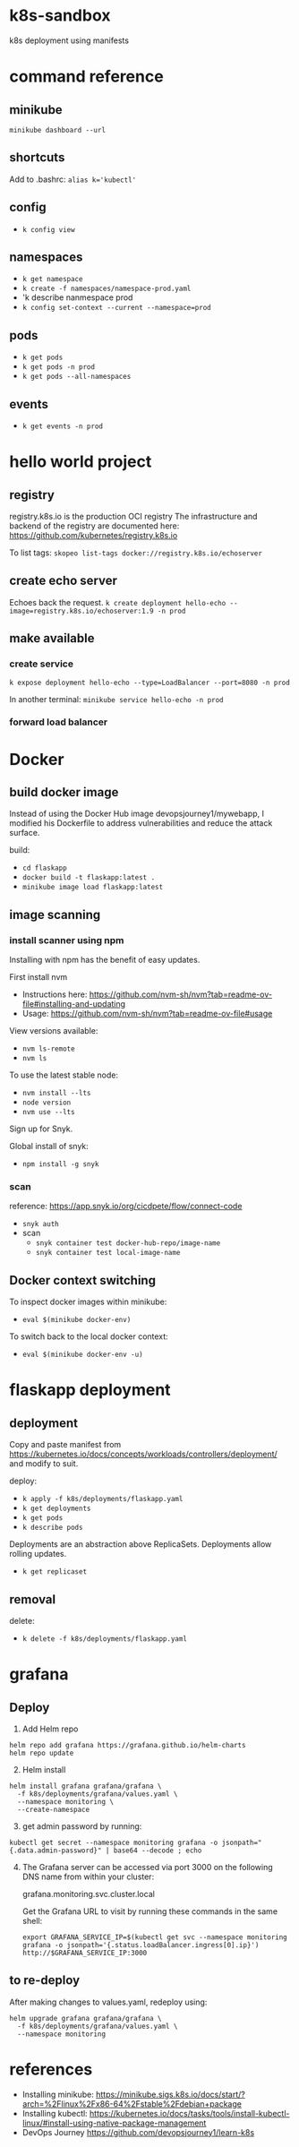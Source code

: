 # k8s-sandbox
k8s deployment using manifests

# command reference

## minikube
`minikube dashboard --url`

## shortcuts
Add to .bashrc: `alias k='kubectl'`

## config
- `k config view`

## namespaces
- `k get namespace`
- `k create -f namespaces/namespace-prod.yaml`
- 'k describe nanmespace prod
- `k config set-context --current --namespace=prod`

## pods
- `k get pods`
- `k get pods -n prod`
- `k get pods --all-namespaces`

## events
- `k get events -n prod`

# hello world project
## registry
registry.k8s.io is the production OCI registry 
The infrastructure and backend of the registry are documented here: https://github.com/kubernetes/registry.k8s.io

To list tags:
`skopeo list-tags docker://registry.k8s.io/echoserver`

## create echo server
Echoes back the request.
`k create deployment hello-echo --image=registry.k8s.io/echoserver:1.9 -n prod`

## make available
### create service
`k expose deployment hello-echo --type=LoadBalancer --port=8080 -n prod`

In another terminal:
`minikube service hello-echo -n prod`

### forward load balancer

# Docker
## build docker image
Instead of using the Docker Hub image devopsjourney1/mywebapp, I modified his Dockerfile to address vulnerabilities and reduce the attack surface.

build:
- `cd flaskapp`
- `docker build -t flaskapp:latest .`
- `minikube image load flaskapp:latest`

## image scanning
### install scanner using npm
Installing with npm has the benefit of easy updates.

First install nvm
- Instructions here: https://github.com/nvm-sh/nvm?tab=readme-ov-file#installing-and-updating
- Usage: https://github.com/nvm-sh/nvm?tab=readme-ov-file#usage

View versions available:
- `nvm ls-remote`
- `nvm ls`

To use the latest stable node:
- `nvm install --lts`
- `node version`
- `nvm use --lts`

Sign up for Snyk.

Global install of snyk:
- `npm install -g snyk`

### scan
reference: https://app.snyk.io/org/cicdpete/flow/connect-code
- `snyk auth`
- scan
    - `snyk container test docker-hub-repo/image-name`
    - `snyk container test local-image-name`

## Docker context switching
To inspect docker images within minikube:
- `eval $(minikube docker-env)`

To switch back to the local docker context:
- `eval $(minikube docker-env -u)`

# flaskapp deployment
## deployment
Copy and paste manifest from https://kubernetes.io/docs/concepts/workloads/controllers/deployment/
and modify to suit.

deploy:
- `k apply -f k8s/deployments/flaskapp.yaml`
- `k get deployments`
- `k get pods`
- `k describe pods`

Deployments are an abstraction above ReplicaSets. Deployments allow rolling updates.
- `k get replicaset`

## removal
delete:
- `k delete -f k8s/deployments/flaskapp.yaml`

# grafana
## Deploy
1. Add Helm repo
```
helm repo add grafana https://grafana.github.io/helm-charts
helm repo update
```

2. Helm install
```
helm install grafana grafana/grafana \
  -f k8s/deployments/grafana/values.yaml \
  --namespace monitoring \
  --create-namespace
```

3. get admin password by running:
```
kubectl get secret --namespace monitoring grafana -o jsonpath="{.data.admin-password}" | base64 --decode ; echo
```

4. The Grafana server can be accessed via port 3000 on the following DNS name from within your cluster:

   grafana.monitoring.svc.cluster.local

   Get the Grafana URL to visit by running these commands in the same shell:
     ```
     export GRAFANA_SERVICE_IP=$(kubectl get svc --namespace monitoring grafana -o jsonpath='{.status.loadBalancer.ingress[0].ip}')
     http://$GRAFANA_SERVICE_IP:3000
     ```

## to re-deploy
After making changes to values.yaml, redeploy using:
```
helm upgrade grafana grafana/grafana \
  -f k8s/deployments/grafana/values.yaml \
  --namespace monitoring
```

# references
- Installing minikube: https://minikube.sigs.k8s.io/docs/start/?arch=%2Flinux%2Fx86-64%2Fstable%2Fdebian+package
- Installing kubectl: https://kubernetes.io/docs/tasks/tools/install-kubectl-linux/#install-using-native-package-management
- DevOps Journey https://github.com/devopsjourney1/learn-k8s

